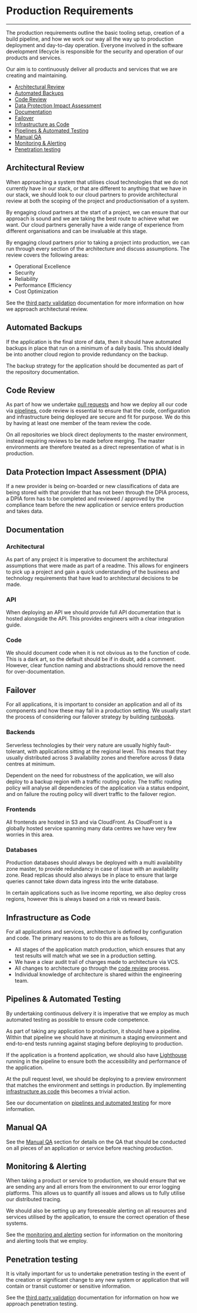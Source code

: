 # Production Requirements
***

The production requirements outline the basic tooling setup, creation of a build pipeline, and how we work our way all
the way up to production deployment and day-to-day operation. Everyone involved in the software development lifecycle is
responsible for the security and operation of our products and services.

Our aim is to continuously deliver all products and services that we are creating and maintaining.

* [Architectural Review](#architectural-review)
* [Automated Backups](#automated-backups)
* [Code Review](#code-review)
* [Data Protection Impact Assessment](#data-protection-impact-assessment-dpia)
* [Documentation](#documentation)
* [Failover](#failover)
* [Infrastructure as Code](#infrastructure-as-code)
* [Pipelines & Automated Testing](#pipelines--automated-testing)
* [Manual QA](#manual-qa)
* [Monitoring & Alerting](#monitoring--alerting)
* [Penetration testing](#penetration-testing)

## Architectural Review

When approaching a system that utilises cloud technologies that we do not currently have in our stack, or that are
different to anything that we have in our stack, we should look to our cloud partners to provide architectural review at
both the scoping of the project and productionisation of a system.

By engaging cloud partners at the start of a project,
we can ensure that our approach is sound and we are taking the best route to achieve what we want. Our cloud partners
generally have a wide range of experience from different organisations and can be invaluable at this stage.

By engaging cloud partners prior to taking a project into production, we can run through every section of the
architecture and discuss assumptions. The review covers the following areas:

- Operational Excellence
- Security
- Reliability
- Performance Efficiency
- Cost Optimization

See the [third party validation](third-party-validation.md) documentation for more information on how we approach
architectural review.

## Automated Backups

If the application is the final store of data, then it should have automated backups in place that run on a minimum of a
daily basis. This should ideally be into another cloud region to provide redundancy on the backup.

The backup strategy for the application should be documented as part of the repository documentation.

## Code Review

As part of how we undertake [pull requests](code-review.md) and how we deploy all our code via
[pipelines](pipelines.md), code review is essential to ensure that the code, configuration and infrastructure being
deployed are secure and fit for purpose. We do this by having at least one member of the team review the code.

On all repositories we block direct deployments to the master environment,
instead requiring reviews to be made before merging. The
master environments are therefore treated as a direct representation of what is in production.

## Data Protection Impact Assessment (DPIA)

If a new provider is being on-boarded or new classifications of data are being stored with that provider that has not
been through the DPIA process, a DPIA form has to be completed and reviewed / approved by the compliance team before the
new application or service enters production and takes data.

## Documentation

### Architectural

As part of any project it is imperative to document the architectural assumptions that were made as part of a readme.
This allows for engineers to pick up a project and gain a quick understanding of the business and technology requirements
that have lead to architectural decisions to be made.

### API

When deploying an API we should provide full API documentation that is hosted alongside the API. This provides engineers
with a clear integration guide.

### Code

We should document code when it is not obvious as to the function of code. This is a dark art, so the default should be
if in doubt, add a comment. However, clear function naming and abstractions should remove the need for over-documentation.

## Failover

For all applications, it is important to consider an application and all of its components and how these may fail in
a production setting. We usually start the process of considering our failover strategy by building [runbooks](runbooks.md).

### Backends

Serverless technologies by their very nature are usually highly fault-tolerant, with applications
sitting at the regional level. This means that they usually distributed across 3 availability zones and therefore
across 9 data centres at minimum.

Dependent on the need for robustness of the application, we will also deploy to a backup region with a traffic routing
policy. The traffic routing policy will analyse all dependencies of the application via a status endpoint, and on failure
the routing policy will divert traffic to the failover region.

### Frontends

All frontends are hosted in S3 and via CloudFront. As CloudFront is a globally hosted service spanning many data centres
we have very few worries in this area.

### Databases

Production databases should always be deployed with a multi availability zone master, to provide redundancy in case
of issue with an availability zone. Read replicas should also always be in place to ensure that large queries cannot
take down data ingress into the write database.

In certain applications such as live income reporting, we also deploy cross regions, however this is always based on a
risk vs reward basis.

## Infrastructure as Code

For all applications and services, architecture is defined by configuration and code. The primary reasons to
to do this are as follows,

- All stages of the application match production, which ensures that any test
  results will match what we see in a production setting.
- We have a clear audit trail of changes made to architecture via VCS.
- All changes to architecture go through the [code review](code-review.md) process.
- Individual knowledge of architecture is shared within the engineering team.

## Pipelines & Automated Testing

By undertaking continuous delivery it is imperative that we employ as much automated testing as possible to ensure code
competence.

As part of taking any application to production, it should have a pipeline. Within that pipeline we should have at
minimum a staging environment and end-to-end tests running against staging before deploying to production.

If the application is a frontend application, we should also have
[Lighthouse](https://developers.google.com/web/tools/lighthouse/) running in the pipeline to ensure both
the accessibility and performance of the application.

At the pull request level, we should be deploying to a preview environment that matches the environment and
settings in production. By implementing [infrastructure as code](#infrastructure-as-code) this becomes a trivial
action.

See our documentation on [pipelines and automated testing](pipelines.md) for more information.

## Manual QA

See the [Manual QA](../qa/manualQA.md) section for details on the QA that should be conducted on all pieces of an
application or service before reaching production.

## Monitoring & Alerting

When taking a product or service to production, we should ensure that we are sending any and all errors from the
environment to our error logging platforms. This allows us to quantify all issues and allows us to fully utilise
our distributed tracing.

We should also be setting up any foreseeable alerting on all resources and services utilised by the application, to
ensure the correct operation of these systems.

See the [monitoring and alerting](monitoring.md) section for information on the monitoring and alerting tools that we employ.

## Penetration testing

It is vitally important for us to undertake penetration testing in the event of the creation or significant change to any
new system or application that will contain or transit customer or sensitive information.

See the [third party validation](third-party-validation.md) documentation for information on how we approach
penetration testing.
